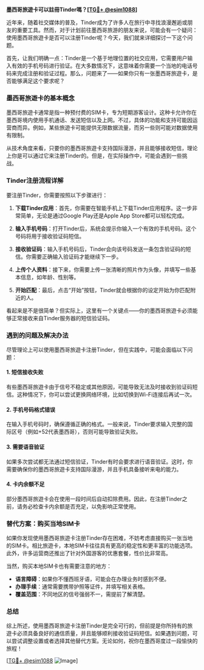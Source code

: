 **墨西哥旅遊卡可以註冊Tinder嗎？[[TG💪+ @esim1088](https://t.me/s/esim1088)]**

近年来，随着社交媒体的普及，Tinder成为了许多人在旅行中寻找浪漫邂逅或朋友的重要工具。然而，对于计划前往墨西哥旅游的朋友来说，可能会有一个疑问：使用墨西哥旅遊卡是否可以注册Tinder呢？今天，我们就来详细探讨一下这个问题。

首先，让我们明确一点：Tinder是一个基于地理位置的社交应用，它需要用户输入有效的手机号码进行验证。在大多数情况下，这意味着你需要一个当地的电话号码来完成注册和验证过程。那么，问题来了——如果你只有一张墨西哥旅遊卡，是否能够满足这个要求呢？

### 墨西哥旅遊卡的基本概念

墨西哥旅遊卡通常是指一种预付费的SIM卡，专为短期游客设计。这种卡允许你在墨西哥境内使用手机通话、发送短信以及上网。不过，具体的功能和支持可能因运营商而异。例如，某些旅遊卡可能提供无限数据流量，而另一些则可能对数据使用有限制。

从技术角度来看，只要你的墨西哥旅遊卡支持国际漫游，并且能够接收短信，理论上你是可以通过它来注册Tinder的。但是，在实际操作中，可能会遇到一些挑战。

### Tinder注册流程详解

要注册Tinder，你需要按照以下步骤进行：

1. **下载Tinder应用**：首先，你需要在智能手机上下载Tinder应用程序。这一步非常简单，无论是通过Google Play还是Apple App Store都可以轻松完成。

2. **输入手机号码**：打开Tinder后，系统会提示你输入一个有效的手机号码。这个号码将用于接收验证码短信。

3. **接收验证码**：输入手机号码后，Tinder会向该号码发送一条包含验证码的短信。你需要正确输入验证码才能继续下一步。

4. **上传个人资料**：接下来，你需要上传一张清晰的照片作为头像，并填写一些基本信息，如年龄、性别等。

5. **开始匹配**：最后，点击“开始”按钮，Tinder就会根据你的设定开始为你匹配附近的人。

看起来是不是很简单？但实际上，这里有一个关键点——你的墨西哥旅遊卡必须能够正常接收来自Tinder服务器的短信验证码。

### 遇到的问题及解决办法

尽管理论上可以使用墨西哥旅遊卡注册Tinder，但在实践中，可能会面临以下问题：

#### 1. 短信接收失败
有些墨西哥旅遊卡由于信号不稳定或其他原因，可能导致无法及时接收到验证码短信。这种情况下，你可以尝试更换网络环境，比如切换到Wi-Fi连接后再试一次。

#### 2. 手机号码格式错误
在输入手机号码时，确保遵循正确的格式。一般来说，Tinder要求输入完整的国际区号（例如+52代表墨西哥），否则可能导致验证失败。

#### 3. 需要语音验证
如果多次尝试都无法通过短信验证，Tinder有时会要求进行语音验证。这时，你需要确保你的墨西哥旅遊卡支持国际漫游，并且手机具备接听来电的能力。

#### 4. 卡内余额不足
部分墨西哥旅遊卡会在使用一段时间后自动扣除费用。因此，在注册Tinder之前，请务必检查卡内余额是否充足，以免影响正常使用。

### 替代方案：购买当地SIM卡

如果你发现使用墨西哥旅遊卡注册Tinder存在困难，不妨考虑直接购买一张当地的SIM卡。相比旅遊卡，本地SIM卡往往具有更高的稳定性和更丰富的功能选项。此外，许多运营商还推出了针对外国游客的优惠套餐，性价比非常高。

当然，购买本地SIM卡也有需要注意的地方：

- **语言障碍**：如果你不懂西班牙语，可能会在办理业务时感到不便。
- **办理手续**：通常需要携带护照等证件，并填写相关表格。
- **覆盖范围**：不同地区的信号强弱不一，需提前了解清楚。

### 总结

综上所述，使用墨西哥旅遊卡注册Tinder是完全可行的，但前提是你所持有的旅遊卡必须具备良好的通信质量，并且能够顺利接收验证码短信。如果遇到问题，可以尝试调整设置或者选择其他替代方案。无论如何，祝你在墨西哥度过一段愉快的旅程！

[[TG💪+ @esim1088](https://t.me/s/esim1088) ![Image](https://i.postimg.cc/4NQfJmqS/Snipaste-2025-05-13-00-14-12.png)]